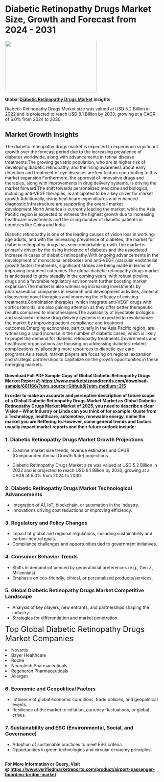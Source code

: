 <H1>Diabetic Retinopathy Drugs Market Size, Growth and Forecast from 2024 - 2031</H1><img class="aligncenter size-medium wp-image-584254" src="https://thirdeyenews.in/wp-content/uploads/2024/09/Global-Market-Research-300x168.jpeg" alt="" width="300" height="168" /><p><strong>Global&nbsp;<a href="https://www.marketsizeandtrends.com/download-sample/661166/?utm_source=Github8j?utm_medium=215">Diabetic Retinopathy Drugs Market</a> Insights</strong></p><p>Diabetic Retinopathy Drugs Market size was valued at USD 5.2 Billion in 2022 and is projected to reach USD 8.1 Billion by 2030, growing at a CAGR of 6.0% from 2024 to 2030.</p><p><h2>Market Growth Insights</h2> <p>The diabetic retinopathy drugs market is expected to experience significant growth over the forecast period due to the increasing prevalence of diabetes worldwide, along with advancements in retinal disease treatments.The growing geriatric population, who are at higher risk of developing diabetic retinopathy, and the rising awareness about early detection and treatment of eye diseases are key factors contributing to this market expansion.Furthermore, the approval of innovative drugs and therapies, along with improvements in drug delivery systems, is driving the market forward.The shift towards personalized medicine and biologics, including anti-VEGF therapies, is anticipated to be a key driver for market growth.Additionally, rising healthcare expenditures and enhanced diagnostic infrastructure are supporting the overall market development.North America is currently leading the market, while the Asia Pacific region is expected to witness the highest growth due to increasing healthcare investments and the rising number of diabetic patients in countries like China and India.</p> <p>Diabetic retinopathy is one of the leading causes of vision loss in working-age adults, and with the increasing prevalence of diabetes, the market for diabetic retinopathy drugs has seen remarkable growth.The market is primarily driven by the rising incidence of diabetes and the associated increase in cases of diabetic retinopathy.With ongoing advancements in the development of monoclonal antibodies and anti-VEGF (vascular endothelial growth factor) treatments, significant strides are being made in terms of improving treatment outcomes.The global diabetic retinopathy drugs market is anticipated to grow steadily in the coming years, with robust pipeline drugs and a favorable regulatory environment further boosting market expansion.The market is also witnessing increasing investments by pharmaceutical companies in research and development activities, aimed at discovering novel therapies and improving the efficacy of existing treatments.Combination therapies, which integrate anti-VEGF drugs with corticosteroids, are also gaining attention as they offer better therapeutic results compared to monotherapies.The availability of injectable biologics and sustained-release drug delivery systems is expected to revolutionize the market by improving patient compliance and treatment outcomes.Emerging economies, particularly in the Asia Pacific region, are witnessing a rapid increase in the number of diabetic cases, which is likely to propel the demand for diabetic retinopathy treatments.Governments and healthcare organizations are focusing on addressing diabetes-related complications by allocating more resources to diabetic eye care programs.As a result, market players are focusing on regional expansion and strategic partnerships to capitalize on the growth opportunities in these emerging markets.<h4></p><p><span class=""><strong>Download Full PDF Sample Copy of Global Diabetic Retinopathy Drugs Market Report</strong> @ <a href="https://www.marketsizeandtrends.com/download-sample/661166/?utm_source=Github8j?utm_medium=215" target="_blank">https://www.marketsizeandtrends.com/download-sample/661166/?utm_source=Github8j?utm_medium=215</a></span></p><p>In order to make an accurate and perceptive description of future scope of a Global&nbsp;Diabetic Retinopathy Drugs Market Market as Global&nbsp;Diabetic Retinopathy Drugs Market Market of 2025, you need to describe a clear Vision &ndash; What Industry or Linda can you think of for example: Quote from a Technology, healthcare, automotive, renewable energy, name the market you are Reffering to.However, some general trends and factors usually impact market reports and their future outlook include:</p><h3>1.&nbsp;<strong>Diabetic Retinopathy Drugs Market Growth Projections</strong></h3><ul><li>Examine market size trends, revenue estimates and CAGR (Compounded Annual Growth Rate) projections.</li><li><p>Diabetic Retinopathy Drugs Market size was valued at USD 5.2 Billion in 2022 and is projected to reach USD 8.1 Billion by 2030, growing at a CAGR of 6.0% from 2024 to 2030.</p></li></ul><h3>2.&nbsp;<strong>Diabetic Retinopathy Drugs Market Technological Advancements</strong></h3><ul><li>Integration of AI, IoT, blockchain, or automation in the industry.</li><li>Innovations driving cost reductions or improving efficiency.</li></ul><h3>3.&nbsp;<strong>Regulatory and Policy Changes</strong></h3><ul><li>Impact of global and regional regulations, including sustainability and carbon-neutral goals.</li><li>Compliance challenges and opportunities tied to government initiatives.</li></ul><h3>4.&nbsp;<strong>Consumer Behavior Trends</strong></h3><ul><li>Shifts in demand influenced by generational preferences (e.g., Gen Z, Millennials).</li><li>Emphasis on eco-friendly, ethical, or personalized products/services.</li></ul><h3>5.&nbsp;<strong>Global Diabetic Retinopathy Drugs Market Competitive Landscape</strong></h3><ul><li>Analysis of key players, new entrants, and partnerships shaping the industry.</li><li>Strategies for differentiation and market penetration.</li></ul><p data-pm-slice="1 1 []"><span style="color: inherit; font-family: inherit; font-size: 25px;">Top Global Diabetic Retinopathy Drugs Market Companies</span></p><div class="" data-test-id=""><p><li>Novartis</li><li> Bayer Healthcare</li><li> Roche</li><li> Neurotech Pharmaceuticals</li><li> Regeneron Pharmaceuticals</li><li> Allergan</li></p></div><h3>6.&nbsp;<strong>Economic and Geopolitical Factors</strong></h3><ul><li>Influence of global economic conditions, trade policies, and geopolitical events.</li><li>Resilience of the market to inflation, currency fluctuations, or global crises.</li></ul><h3>7.&nbsp;<strong>Sustainability and ESG (Environmental, Social, and Governance)</strong></h3><ul><li>Adoption of sustainable practices to meet ESG criteria.</li><li>Opportunities in green technologies and circular economy principles.</li></ul><h2><strong style="font-size: 14px;">For More Information or Query, Visit @&nbsp;</strong><a style="background-color: #ffffff; font-size: 14px;" href="https://www.marketsizeandtrends.com/report/diabetic-retinopathy-drugs-market/" target="_blank">https://www.verifiedmarketreports.com/product/airport-passenger-boarding-bridge-market</a></h2>